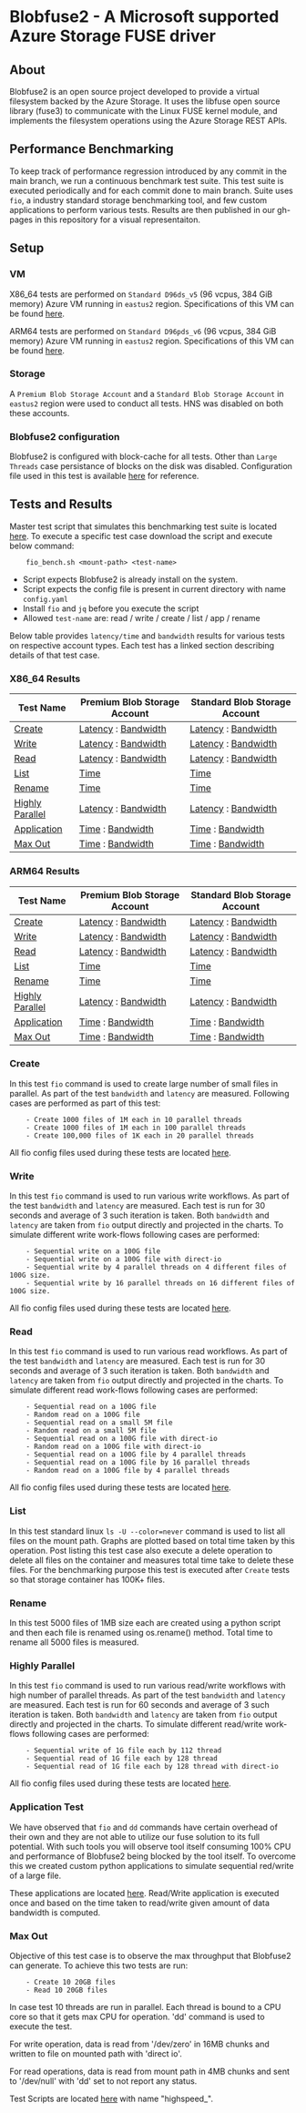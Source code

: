 # Blobfuse2 - A Microsoft supported Azure Storage FUSE driver
## About
Blobfuse2 is an open source project developed to provide a virtual filesystem backed by the Azure Storage. It uses the libfuse open source library (fuse3) to communicate with the Linux FUSE kernel module, and implements the filesystem operations using the Azure Storage REST APIs.

## Performance Benchmarking
To keep track of performance regression introduced by any commit in the main branch, we run a continuous benchmark test suite. This test suite is executed periodically and for each commit done to main branch. Suite uses `fio`, a industry standard storage benchmarking tool, and few custom applications to perform various tests. Results are then published in our gh-pages in this repository for a visual representaiton.

## Setup
### VM
X86_64 tests are performed on `Standard D96ds_v5` (96 vcpus, 384 GiB memory) Azure VM running in `eastus2` region. Specifications of this VM can be found [here](https://learn.microsoft.com/en-us/azure/virtual-machines/sizes/general-purpose/ddv5-series?tabs=sizebasic#sizes-in-series).


ARM64 tests are performed on `Standard D96pds_v6` (96 vcpus, 384 GiB memory) Azure VM running in `eastus2` region. Specifications of this VM can be found [here](https://learn.microsoft.com/en-us/azure/virtual-machines/sizes/general-purpose/dpdsv6-series?tabs=sizebasic#sizes-in-series).

### Storage
A `Premium Blob Storage Account` and a `Standard Blob Storage Account` in `eastus2` region were used to conduct all tests. HNS was disabled on both these accounts.

### Blobfuse2 configuration
Blobfuse2 is configured with block-cache for all tests. Other than `Large Threads` case persistance of blocks on the disk was disabled. Configuration file used in this test is available [here](https://github.com/Azure/azure-storage-fuse/blob/vibhansa/perftestrunner/testdata/config/azure_block_bench.yaml) for reference.


## Tests and Results
Master test script that simulates this benchmarking test suite is located [here](https://github.com/Azure/azure-storage-fuse/tree/vibhansa/perftestrunner/perf_testing/scripts/fio_bench.sh). To execute a specific test case download the script and execute below command:
```
    fio_bench.sh <mount-path> <test-name>
```
- Script expects Blobfuse2 is already install on the system.
- Script expects the config file is present in current directory with name `config.yaml`
- Install `fio` and `jq` before you execute the script
- Allowed `test-name` are: read / write / create / list / app / rename

Below table provides `latency/time` and `bandwidth` results for various tests on respective account types. Each test has a linked section describing details of that test case.

### X86_64 Results

| Test Name | Premium Blob Storage Account | Standard Blob Storage Account | 
| ----------- | -------------- | ----------- |
| [Create](https://azure.github.io/azure-storage-fuse/#create)    |  [Latency](https://azure.github.io/azure-storage-fuse/X86/premium/latency/create/) : [Bandwidth](https://azure.github.io/azure-storage-fuse/X86/premium/bandwidth/create/)  |  [Latency](https://azure.github.io/azure-storage-fuse/X86/standard/latency/create/) : [Bandwidth](https://azure.github.io/azure-storage-fuse/X86/standard/bandwidth/create/) |
| [Write](https://azure.github.io/azure-storage-fuse/#write)     |  [Latency](https://azure.github.io/azure-storage-fuse/X86/premium/latency/write/) : [Bandwidth](https://azure.github.io/azure-storage-fuse/X86/premium/bandwidth/write/)   | [Latency](https://azure.github.io/azure-storage-fuse/X86/standard/latency/write/) : [Bandwidth](https://azure.github.io/azure-storage-fuse/X86/standard/bandwidth/write/) | 
| [Read](https://azure.github.io/azure-storage-fuse/#read)     |  [Latency](https://azure.github.io/azure-storage-fuse/X86/premium/latency/read/) : [Bandwidth](https://azure.github.io/azure-storage-fuse/X86/premium/bandwidth/read/)    |  [Latency](https://azure.github.io/azure-storage-fuse/X86/standard/latency/read/) : [Bandwidth](https://azure.github.io/azure-storage-fuse/X86/standard/bandwidth/read/) | 
| [List](https://azure.github.io/azure-storage-fuse/#list)      |  [Time](https://azure.github.io/azure-storage-fuse/X86/premium/time/list/)         |  [Time](https://azure.github.io/azure-storage-fuse/X86/standard/time/list/)    | 
| [Rename](https://azure.github.io/azure-storage-fuse/#rename)    |  [Time](https://azure.github.io/azure-storage-fuse/X86/premium/time/rename/)       |  [Time](https://azure.github.io/azure-storage-fuse/X86/standard/time/rename/)   | 
| [Highly Parallel](https://azure.github.io/azure-storage-fuse/#highly-parallel) |  [Latency](https://azure.github.io/azure-storage-fuse/X86/premium/latency/highlyparallel/) : [Bandwidth](https://azure.github.io/azure-storage-fuse/X86/premium/bandwidth/highlyparallel/)  | [Latency](https://azure.github.io/azure-storage-fuse/X86/standard/latency/highlyparallel/) : [Bandwidth](https://azure.github.io/azure-storage-fuse/X86/standard/bandwidth/highlyparallel/) | 
| [Application](https://azure.github.io/azure-storage-fuse/#application-test)       |  [Time](https://azure.github.io/azure-storage-fuse/X86/premium/time/app/) : [Bandwidth](https://azure.github.io/azure-storage-fuse/X86/premium/bandwidth/app/) |  [Time](https://azure.github.io/azure-storage-fuse/X86/standard/time/app/) : [Bandwidth](https://azure.github.io/azure-storage-fuse/X86/standard/bandwidth/app/) |
| [Max Out](https://azure.github.io/azure-storage-fuse/#max-out)       |  [Time](https://azure.github.io/azure-storage-fuse/X86/premium/time/highapp/) : [Bandwidth](https://azure.github.io/azure-storage-fuse/X86/premium/bandwidth/highapp/) |  [Time](https://azure.github.io/azure-storage-fuse/X86/standard/time/highapp/) : [Bandwidth](https://azure.github.io/azure-storage-fuse/X86/standard/bandwidth/highapp/) |  


### ARM64 Results

| Test Name | Premium Blob Storage Account | Standard Blob Storage Account | 
| ----------- | -------------- | ----------- |
| [Create](https://azure.github.io/azure-storage-fuse/#create)    |  [Latency](https://azure.github.io/azure-storage-fuse/ARM/premium/latency/create/) : [Bandwidth](https://azure.github.io/azure-storage-fuse/ARM/premium/bandwidth/create/)  |  [Latency](https://azure.github.io/azure-storage-fuse/ARM/standard/latency/create/) : [Bandwidth](https://azure.github.io/azure-storage-fuse/ARM/standard/bandwidth/create/) |
| [Write](https://azure.github.io/azure-storage-fuse/#write)     |  [Latency](https://azure.github.io/azure-storage-fuse/ARM/premium/latency/write/) : [Bandwidth](https://azure.github.io/azure-storage-fuse/ARM/premium/bandwidth/write/)   | [Latency](https://azure.github.io/azure-storage-fuse/ARM/standard/latency/write/) : [Bandwidth](https://azure.github.io/azure-storage-fuse/ARM/standard/bandwidth/write/) | 
| [Read](https://azure.github.io/azure-storage-fuse/#read)     |  [Latency](https://azure.github.io/azure-storage-fuse/ARM/premium/latency/read/) : [Bandwidth](https://azure.github.io/azure-storage-fuse/ARM/premium/bandwidth/read/)    |  [Latency](https://azure.github.io/azure-storage-fuse/ARM/standard/latency/read/) : [Bandwidth](https://azure.github.io/azure-storage-fuse/ARM/standard/bandwidth/read/) | 
| [List](https://azure.github.io/azure-storage-fuse/#list)      |  [Time](https://azure.github.io/azure-storage-fuse/ARM/premium/time/list/)         |  [Time](https://azure.github.io/azure-storage-fuse/ARM/standard/time/list/)    | 
| [Rename](https://azure.github.io/azure-storage-fuse/#rename)    |  [Time](https://azure.github.io/azure-storage-fuse/ARM/premium/time/rename/)       |  [Time](https://azure.github.io/azure-storage-fuse/ARM/standard/time/rename/)   | 
| [Highly Parallel](https://azure.github.io/azure-storage-fuse/#highly-parallel) |  [Latency](https://azure.github.io/azure-storage-fuse/ARM/premium/latency/highlyparallel/) : [Bandwidth](https://azure.github.io/azure-storage-fuse/ARM/premium/bandwidth/highlyparallel/)  | [Latency](https://azure.github.io/azure-storage-fuse/ARM/standard/latency/highlyparallel/) : [Bandwidth](https://azure.github.io/azure-storage-fuse/ARM/standard/bandwidth/highlyparallel/) | 
| [Application](https://azure.github.io/azure-storage-fuse/#application-test)       |  [Time](https://azure.github.io/azure-storage-fuse/ARM/premium/time/app/) : [Bandwidth](https://azure.github.io/azure-storage-fuse/ARM/premium/bandwidth/app/) |  [Time](https://azure.github.io/azure-storage-fuse/ARM/standard/time/app/) : [Bandwidth](https://azure.github.io/azure-storage-fuse/ARM/standard/bandwidth/app/) |
| [Max Out](https://azure.github.io/azure-storage-fuse/#max-out)       |  [Time](https://azure.github.io/azure-storage-fuse/ARM/premium/time/highapp/) : [Bandwidth](https://azure.github.io/azure-storage-fuse/ARM/premium/bandwidth/highapp/) |  [Time](https://azure.github.io/azure-storage-fuse/ARM/standard/time/highapp/) : [Bandwidth](https://azure.github.io/azure-storage-fuse/ARM/standard/bandwidth/highapp/) |  


### Create
In this test `fio` command is used to create large number of small files in parallel. As part of the test `bandwidth` and `latency` are measured. Following cases are performed as part of this test:
```
    - Create 1000 files of 1M each in 10 parallel threads
    - Create 1000 files of 1M each in 100 parallel threads
    - Create 100,000 files of 1K each in 20 parallel threads
```
All fio config files used during these tests are located [here](https://github.com/Azure/azure-storage-fuse/tree/vibhansa/perftestrunner/perf_testing/config/create).

### Write
In this test `fio` command is used to run various write workflows. As part of the test `bandwidth` and `latency` are measured. Each test is run for 30 seconds and average of 3 such iteration is taken. Both `bandwidth` and `latency` are taken from `fio` output directly and projected in the charts. To simulate different write work-flows following cases are performed:
```
    - Sequential write on a 100G file
    - Sequential write on a 100G file with direct-io
    - Sequential write by 4 parallel threads on 4 different files of 100G size.
    - Sequential write by 16 parallel threads on 16 different files of 100G size.
```
All fio config files used during these tests are located [here](https://github.com/Azure/azure-storage-fuse/tree/vibhansa/perftestrunner/perf_testing/config/write).

### Read
In this test `fio` command is used to run various read workflows. As part of the test `bandwidth` and `latency` are measured. Each test is run for 30 seconds and average of 3 such iteration is taken. Both `bandwidth` and `latency` are taken from `fio` output directly and projected in the charts. To simulate different read work-flows following cases are performed:
```
    - Sequential read on a 100G file
    - Random read on a 100G file
    - Sequential read on a small 5M file
    - Random read on a small 5M file
    - Sequential read on a 100G file with direct-io
    - Random read on a 100G file with direct-io
    - Sequential read on a 100G file by 4 parallel threads
    - Sequential read on a 100G file by 16 parallel threads
    - Random read on a 100G file by 4 parallel threads
```
All fio config files used during these tests are located [here](https://github.com/Azure/azure-storage-fuse/tree/vibhansa/perftestrunner/perf_testing/config/read).

### List
In this test standard linux `ls -U --color=never` command is used to list all files on the mount path. Graphs are plotted based on total time taken by this operation. Post listing this test case also execute a delete operation to delete all files on the container and measures total time take to delete these files.
For the benchmarking purpose this test is executed after `Create` tests so that storage container has 100K+ files.

### Rename
In this test 5000 files of 1MB size each are created using a python script and then each file is renamed using os.rename() method. Total time to rename all 5000 files is measured. 

### Highly Parallel
In this test `fio` command is used to run various read/write workflows with high number of parallel threads. As part of the test `bandwidth` and `latency` are measured. Each test is run for 60 seconds and average of 3 such iteration is taken. Both `bandwidth` and `latency` are taken from `fio` output directly and projected in the charts. To simulate different read/write work-flows following cases are performed:
```
    - Sequential write of 1G file each by 112 thread
    - Sequential read of 1G file each by 128 thread
    - Sequential read of 1G file each by 128 thread with direct-io
```
All fio config files used during these tests are located [here](https://github.com/Azure/azure-storage-fuse/tree/vibhansa/perftestrunner/perf_testing/config/high_threads).

### Application Test
We have observed that `fio` and `dd` commands have certain overhead of their own and they are not able to utilize our fuse solution to its full potential. With such tools you will observe tool itself consuming 100% CPU and performance of Blobfuse2 being blocked by the tool itself. To overcome this we created custom python applications to simulate sequential red/write of a large file. 

These applications are located [here](https://github.com/Azure/azure-storage-fuse/tree/vibhansa/perftestrunner/perf_testing/scripts/). 
Read/Write application is executed once and based on the time taken to read/write given amount of data bandwidth is computed. 

### Max Out
Objective of this test case is to observe the max throughput that Blobfuse2 can generate. To achieve this two tests are run:
```
    - Create 10 20GB files
    - Read 10 20GB files
```

In case test 10 threads are run in parallel. Each thread is bound to a CPU core so that it gets max CPU for operation. 'dd' command is used to execute the test.

For write operation, data is read from '/dev/zero' in 16MB chunks and written to file on mounted path with 'direct io'. 

For read operations, data is read from mount path in 4MB chunks and sent to '/dev/null' with 'dd' set to not report any status. 

Test Scripts are located [here](https://github.com/Azure/azure-storage-fuse/tree/vibhansa/perftestrunner/perf_testing/scripts/) with name "highspeed_".

